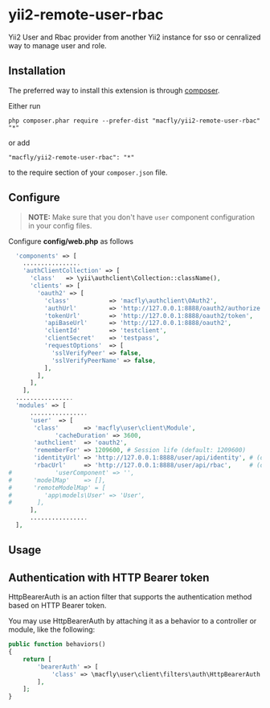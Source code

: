 # yii2-remote-user-rbac

Yii2 User and Rbac provider from another Yii2 instance for sso or cenralized way to manage user and role.

Installation
------------

The preferred way to install this extension is through [composer](http://getcomposer.org/download/).

Either run

```
php composer.phar require --prefer-dist "macfly/yii2-remote-user-rbac" "*"
```

or add

```
"macfly/yii2-remote-user-rbac": "*"
```

to the require section of your `composer.json` file.

Configure
------------

> **NOTE:** Make sure that you don't have `user` component configuration in your config files.

Configure **config/web.php** as follows

```php
  'components' => [
    ................
    'authClientCollection' => [
      'class'   => \yii\authclient\Collection::className(),
      'clients' => [
        'oauth2' => [
          'class'           => 'macfly\authclient\OAuth2',
          'authUrl'         => 'http://127.0.0.1:8888/oauth2/authorize',
          'tokenUrl'        => 'http://127.0.0.1:8888/oauth2/token',
          'apiBaseUrl'      => 'http://127.0.0.1:8888/oauth2',
          'clientId'        => 'testclient',
          'clientSecret'    => 'testpass',
          'requestOptions'  => [
            'sslVerifyPeer' => false,
            'sslVerifyPeerName' => false,
          ],
        ],
      ],
    ],
  ................
  'modules' => [
      ................
      'user'  => [
       'class'       => 'macfly\user\client\Module',
			 'cacheDuration' => 3600,
       'authclient'  => 'oauth2',
       'rememberFor' => 1209600, # Session life (default: 1209600)
       'identityUrl' => 'http://127.0.0.1:8888/user/api/identity', # (optional)
       'rbacUrl'     => 'http://127.0.0.1:8888/user/api/rbac',     # (optional)
#			 'userComponent' => '',
#      'modelMap'    => [],
#      'remoteModelMap' = [
#         'app\models\User' => 'User',
#       ],
      ],
      ................
  ],
```

Usage
------------

Authentication with HTTP Bearer token
------------

HttpBearerAuth is an action filter that supports the authentication method based on HTTP Bearer token.

You may use HttpBearerAuth by attaching it as a behavior to a controller or module, like the following:

```php
public function behaviors()
{
    return [
        'bearerAuth' => [
            'class' => \macfly\user\client\filters\auth\HttpBearerAuth::className(),
        ],
    ];
}
```
